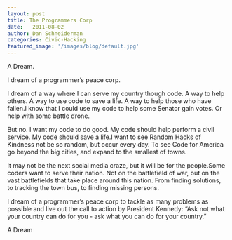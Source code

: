 ```yaml
---
layout: post
title: The Programmers Corp
date:   2011-08-02
author: Dan Schneiderman
categories: Civic-Hacking
featured_image: '/images/blog/default.jpg'
---
```

A Dream.

I dream of a programmer’s peace corp. 

I dream of a way where I can serve my country though code. A way to help others. A way to use code to save a life. A way to help those who have fallen.I know that I could use my code to help some Senator gain votes. Or help with some battle drone.


But no. I want my code to do good. My code should help perform a civil service. My code should save a life.I want to see Random Hacks of Kindness not be so random, but occur every day. To see Code for America go beyond the big cities, and expand to the smallest of towns. 


It may not be the next social media craze, but it will be for the people.Some coders want to serve their nation. Not on the battlefield of war, but on the vast battlefields that take place around this nation. From finding solutions, to tracking the town bus, to finding missing persons. 


I dream of a programmer’s peace corp to tackle as many problems as possible and live out the call to action by President Kennedy: “Ask not what your country can do for you - ask what you can do for your country.”


A Dream
